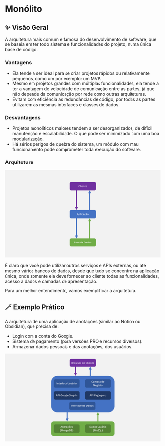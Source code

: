 # Monólito

## ✨ Visão Geral
A arquitetura mais comum e famosa do desenvolvimento de software, que se baseia em ter todo sistema e funcionalidades do projeto, numa única base de código.

### Vantagens
- Ela tende a ser ideal para se criar projetos rápidos ou relativamente pequenos, como um por exemplo: um MVP.
- Mesmo em projetos grandes com múltiplas funcionalidades, ela tende a ter a vantagem de velocidade de comunicação entre as partes, já que não depende da comunicação por rede como outras arquiteturas.
- Evitam com eficiência as redundâncias de código, por todas as partes utilizarem as mesmas interfaces e classes de dados.

### Desvantagens
- Projetos monolíticos maiores tendem a ser desorganizados, de difícil manutenção e escalabilidade. O que pode ser minimizado com uma boa modularização.
- Há sérios perigos de quebra do sistema, um módulo com mau funcionamento pode comprometer toda execução do software.

### Arquitetura
<img src="monolito.png" width="600" />

É claro que você pode utilizar outros serviços e APIs externas, ou até mesmo vários bancos de dados, desde que tudo se concentre na aplicação única, onde somente ela deve fornecer ao cliente todas as funcionalidades, acesso a dados e camadas de apresentação.

Para um melhor entendimento, vamos exemplificar a arquitetura.

## 🪄 Exemplo Prático
A arquitetura de uma aplicação de anotações (similar ao Notion ou Obsidian), que precisa de:
- Login com a conta do Google.
- Sistema de pagamento (para versões PRO e recursos diversos).
- Armazenar dados pessoais e das anotações, dos usuários.

<img src="exemplo-monolito.png" width="600" />
